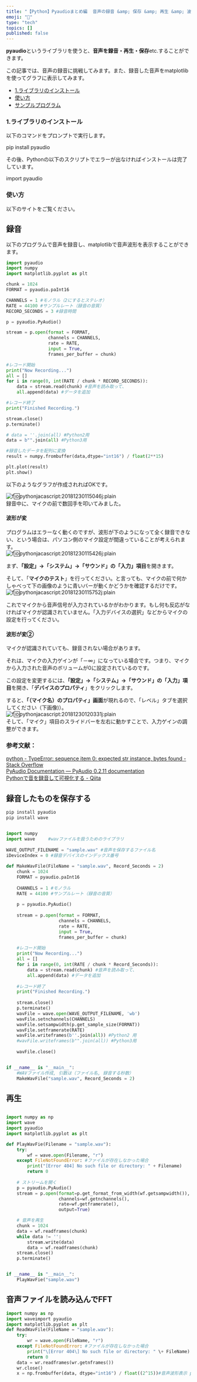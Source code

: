 ```yaml
---
title: "【Python】Pyaudioまとめ編  音声の録音 &amp; 保存 &amp; 再生 &amp; 波形表示 &amp; フーリエ変換"
emoji: "🤖"
type: "tech"
topics: []
published: false
---
```


**pyaudio**というライブラリを使うと、**音声を録音・再生・保存**etc.することができます。

この記事では、音声の録音に挑戦してみます。また、録音した音声をmatplotlibを使ってグラフに表示してみます。

* [1.ライブラリのインストール](#1ライブラリのインストール)
* [使い方](#使い方)
* [サンプルプログラム](#サンプルプログラム)

### 1.ライブラリのインストール

以下のコマンドをプロンプトで実行します。

pip install pyaudio

その後、Pythonの以下のスクリプトでエラーが出なければインストールは完了しています。

import pyaudio

### 使い方

以下のサイトをご覧ください。

## 録音

以下のプログラムで音声を録音し、matplotlibで音声波形を表示することができます。

```py
import pyaudio
import numpy
import matplotlib.pyplot as plt

chunk = 1024
FORMAT = pyaudio.paInt16

CHANNELS = 1 #モノラル（2にするとステレオ）
RATE = 44100 #サンプルレート（録音の音質）
RECORD_SECONDS = 3 #録音時間

p = pyaudio.PyAudio()

stream = p.open(format = FORMAT,
                channels = CHANNELS,
                rate = RATE,
                input = True,
                frames_per_buffer = chunk)

#レコード開始
print("Now Recording...")
all = []
for i in range(0, int(RATE / chunk * RECORD_SECONDS)):
    data = stream.read(chunk) #音声を読み取って、
    all.append(data) #データを追加

#レコード終了
print("Finished Recording.")

stream.close()
p.terminate()

# data = ''.join(all) #Python2用
data = b"".join(all) #Python3用

#録音したデータを配列に変換
result = numpy.frombuffer(data,dtype="int16") / float(2**15)

plt.plot(result)
plt.show()
```


以下のようなグラフが作成されればOKです。

![f:id:pythonjacascript:20181230115046j:plain](/images/ppythonjacascript2018123020181230115046.jpg "f:id:pythonjacascript:20181230115046j:plain")  
録音中に、マイクの前で数回手を叩いてみました。

  
#### 波形が変

プログラムはエラーなく動くのですが、波形が下のようになって全く録音できない、という場合は、パソコン側のマイク設定が間違っていることが考えられます。  
![f:id:pythonjacascript:20181230115426j:plain](/images/ppythonjacascript2018123020181230115426.jpg "f:id:pythonjacascript:20181230115426j:plain")

  
まず、**「設定」→「システム」→「サウンド」の「入力」項目**を開きます。

そして、「**マイクのテスト**」を行ってください。と言っても、マイクの前で何かしゃべって下の画像のように青いバーが動くかどうかを確認するだけです。  
![f:id:pythonjacascript:20181230115752j:plain](/images/ppythonjacascript2018123020181230115752.jpg "f:id:pythonjacascript:20181230115752j:plain")

これでマイクから音声信号が入力されているかがわかります。もし何も反応がなければマイクが認識されていません。「入力デバイスの選択」などからマイクの設定を行ってください。  
  
#### 波形が変②

マイクが認識されていても、録音されない場合があります。

それは、マイクの入力ゲインが「－∞」になっている場合です。つまり、マイクから入力された音声のボリュームが0に設定されているのです。

この設定を変更するには、**「設定」→「システム」→「サウンド」の「入力」項目**を開き、「**デバイスのプロパティ**」をクリックします。

すると、**「（マイク名）のプロパティ」画面**が現れるので、「レベル」タブを選択してください（下画像)）。  
![f:id:pythonjacascript:20181230120331j:plain](/images/ppythonjacascript2018123020181230120331.jpg "f:id:pythonjacascript:20181230120331j:plain")  
そして、「マイク」項目のスライドバーを左右に動かすことで、入力ゲインの調整ができます。  
  
  
### 参考文献：

[python - TypeError: sequence item 0: expected str instance, bytes found - Stack Overflow](https://stackoverflow.com/questions/32071536/typeerror-sequence-item-0-expected-str-instance-bytes-found)  
[PyAudio Documentation — PyAudio 0.2.11 documentation](https://people.csail.mit.edu/hubert/pyaudio/docs/)  
[Pythonで音を録音して可視化する - Qiita](https://qiita.com/mix%5Fdvd/items/adce7636e2ab33b25208)


## 録音したものを保存する
```sh
pip install pyaudio
pip install wave
```

```py

import numpy
import wave     #wavファイルを扱うためのライブラリ
 
WAVE_OUTPUT_FILENAME = "sample.wav" #音声を保存するファイル名
iDeviceIndex = 0 #録音デバイスのインデックス番号
 
def MakeWavFile(FileName = "sample.wav", Record_Seconds = 2)
    chunk = 1024
    FORMAT = pyaudio.paInt16
    
    CHANNELS = 1 #モノラル
    RATE = 44100 #サンプルレート（録音の音質）
    
    p = pyaudio.PyAudio()
    
    stream = p.open(format = FORMAT,
                    channels = CHANNELS,
                    rate = RATE,
                    input = True,
                    frames_per_buffer = chunk)
    
    #レコード開始
    print("Now Recording...")
    all = []
    for i in range(0, int(RATE / chunk * Record_Seconds)):
        data = stream.read(chunk) #音声を読み取って、
        all.append(data) #データを追加
    
    #レコード終了
    print("Finished Recording.")
    
    stream.close()
    p.terminate()
    wavFile = wave.open(WAVE_OUTPUT_FILENAME, 'wb')
    wavFile.setnchannels(CHANNELS)
    wavFile.setsampwidth(p.get_sample_size(FORMAT))
    wavFile.setframerate(RATE)
    wavFile.writeframes(b''.join(all)) #Python2 用
    #wavFile.writeframes(b"".join(all)) #Python3用
    
    wavFile.close()


if __name__ is "__main__":
    #WAVファイル作成, 引数は（ファイル名, 録音する秒数）
    MakeWavFile("sample.wav", Record_Seconds = 2) 
```

## 再生
```py

import numpy as np
import wave 
import pyaudio
import matplotlib.pyplot as plt

def PlayWavFie(Filename = "sample.wav"):
    try:
        wf = wave.open(Filename, "r")
    except FileNotFoundError: #ファイルが存在しなかった場合
        print("[Error 404] No such file or directory: " + Filename)
        return 0
        
    # ストリームを開く
    p = pyaudio.PyAudio()
    stream = p.open(format=p.get_format_from_width(wf.getsampwidth()),
                    channels=wf.getnchannels(),
                    rate=wf.getframerate(),
                    output=True)

    # 音声を再生
    chunk = 1024
    data = wf.readframes(chunk)
    while data != '':
        stream.write(data)
        data = wf.readframes(chunk)
    stream.close()
    p.terminate()


if __name__ is "__main__":
    PlayWavFie("sample.wav") 
```

## 音声ファイルを読み込んでFFT

```py
import numpy as np
import waveimport pyaudio
import matplotlib.pyplot as plt
def ReadWavFile(FileName = "sample.wav"):
    try: 
        wr = wave.open(FileName, "r")
    except FileNotFoundError: #ファイルが存在しなかった場合 
        print("\[Error 404\] No such file or directory: " \+ FileName)
        return 0 
    data = wr.readframes(wr.getnframes()) 
    wr.close() 
    x = np.frombuffer(data, dtype="int16") / float((2^15))#音声波形表示 plt.figure(figsize=(15,3)) plt.plot(x) plt.show()#
```

